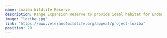 ```yaml
---
name: Loziba Wildlife Reserve
description: Range Expansion Reserve to provide ideal habitat for Endangered Species. This is a community project in Northern Kwazulu Natal.
image: "loziba.jpg"
link: "https://www.veterans4wildlife.org/appeal/project-loziba"
position: 20
---
```

